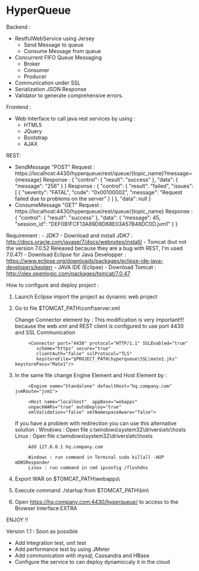 HyperQueue
==========
Backend :
- RestfulWebService using Jersey
	- Send Message to queue
	- Consume Message from queue
- Concurrent FIFO Queue Messaging
	- Broker
	- Consumer
	- Producer
- Communication under SSL
- Serialization JSON Response 
- Validator to generate comprehensive errors.

Frontend :
- Web Interface to call java rest services by using :
	- HTML5
	- JQuery
	- Bootstrap
	- AJAX
	
REST:
- SendMessage    "POST"
		Request  : https://localhost:4430/hyperqueue/rest/queue/{topic_name}?message={message}
		Response : {
						"control": {
							"result": "success"
						},
						"data": {
							"message": "256"
						}
					}
		Response :  {
						"control": {
							"result": "failed",
							"issues": [
								{
									"severity": "FATAL",
									"code": "0x00100002",
									"message": "Request failed due to problems on the server"
								}
							]
						},
						"data": null
					}
- ConsumeMessage  "GET"
		Request  : https://localhost:4430/hyperqueue/rest/queue/{topic_name}
		Response : {
						"control": {
							"result": "success"
						},
						"data": {
							"message": 45,
							"session_id": "DEF0B1FCF13A89D8D68E03A57B48DC0D.jvm1"
						}
					}
	
Requirement : 
				- JDK7
					- Download and install JDK7 : http://docs.oracle.com/javase/7/docs/webnotes/install/
				- Tomcat (but not the version 7.0.52 Released because they are a bug with REST, I'm used 7.0.47)
					- Download Eclipse for Java Developper : https://www.eclipse.org/downloads/packages/eclipse-ide-java-developers/keplerr
				- JAVA IDE (Eclipse)
					- Download Tomcat : http://olex.openlogic.com/packages/tomcat/7.0.47


How to configure and deploy project :

1. Launch Eclipse import the project as dynamic web project
2. Go to file $TOMCAT_PATH\conf\server.xml

	Change Connector element by : This modification is very important!!! 
	because the web.xml and REST client is configured to use port 4430 and SSL Communication	
		
			<Connector port="4430" protocol="HTTP/1.1" SSLEnabled="true"
               scheme="https" secure="true"
               clientAuth="false" sslProtocol="TLS"
               keystoreFile="$PROJECT_PATH\hyperqueue\SSL\mate1.jks" keystorePass="Mate1"/>

   
3. In  the same file change Engine Element and Host Element by :

			<Engine name="Standalone" defaultHost="hq.company.com" jvmRoute="jvm1">
			
			<Host name="localhost"  appBase="webapps"   
			unpackWARs="true" autoDeploy="true"
			xmlValidation="false" xmlNamespaceAware="false">
			
	If you have a problem with redirection you can use this alternative solution :
			Windows : Open file c:\windows\system32\drivers\etc\hosts 
			Linux : Open file c:\windows\system32\drivers\etc\hosts
			
			Add 127.0.0.1 hq.company.com
			
			Windows : run command in Terminal sudo killall -HUP mDNSResponder
			Linux : run command in cmd ipconfig /flushdns

4. Export WAR on $TOMCAT_PATH\webapps\
5. Execute command ./startup from $TOMCAT_PATH\bin\
6. Open https://hq.company.com:4430/hyperqueue/ to access to the Browser Interface:EXTRA

ENJOY !!

Version 1.1 :
Soon as possible
- Add Integration test, unit test
- Add performance test by using JMeter
- Add communication with mysql, Cassandra and HBase 
- Configure the service to can deploy dynamiccaly it in the cloud 




